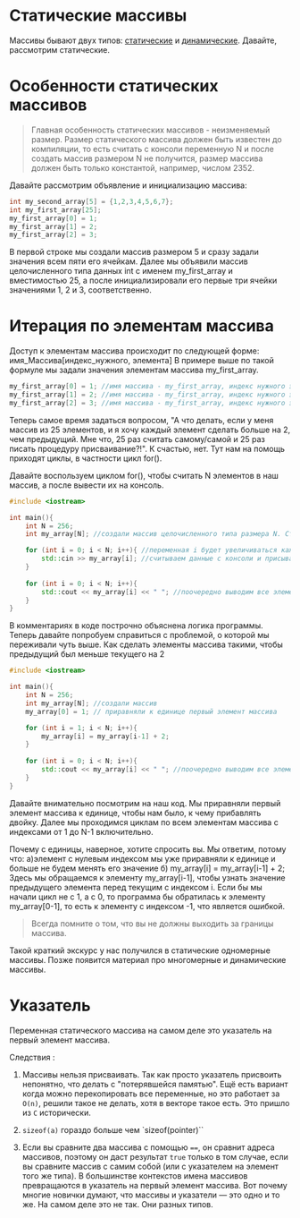 # Статические массивы

Массивы бывают двух типов: [статические](./c-array.md) и [динамические](dynamic-array.md). Давайте, рассмотрим статические.

Особенности статических массивов
===
>Главная особенность статических массивов - неизменяемый размер. Размер статического массива должен быть известен до компиляции, то есть считать с консоли переменную N и после создать массив размером N не получится, размер массива должен быть только константой, например, числом 2352. 

Давайте рассмотрим объявление и инициализацию массива:
```cpp
int my_second_array[5] = {1,2,3,4,5,6,7};
int my_first_array[25];
my_first_array[0] = 1;
my_first_array[1] = 2;
my_first_array[2] = 3;
```
В первой строке мы создали массив размером 5 и сразу задали значения всем пяти его ячейкам.
Далее мы объявили массив целочисленного типа данных int с именем my_first_array и вместимостью 25, а после инициализировали его первые три ячейки значениями 1, 2 и 3, соответственно.

Итерация по элементам массива
===
Доступ к элементам массива происходит по следующей форме: имя_Массива[индекс_нужного, элемента]
В примере выше по такой формуле мы задали значения элементам массива my_first_array.
```cpp
my_first_array[0] = 1; //имя массива - my_first_array, индекс нужного элемента - 0
my_first_array[1] = 2; //имя массива - my_first_array, индекс нужного элемента - 1
my_first_array[2] = 3; //имя массива - my_first_array, индекс нужного элемента - 2
```
Теперь самое время задаться вопросом, "А что делать, если у меня массив из 25 элементов, и я хочу каждый элемент сделать больше на 2, чем предыдущий. Мне что, 25 раз считать самому/самой и 25 раз писать процедуру присваивание?!". 
К счастью, нет. Тут нам на помощь приходят циклы, в частности цикл for(). 

Давайте воспользуем циклом for(), чтобы считать N элементов в наш массив, а после вывести их на консоль.
```cpp
#include <iostream>

int main(){
    int N = 256; 
    int my_array[N]; //создали массив целочисленного типа размера N. Строкой выше мы присвоили N значение константы 256, так что можем себе позволить использовать переменную как параметр размера. Размер массива будет, соответственно, 256

    for (int i = 0; i < N; i++){ //переменная i будет увеличиваться каждую итерацию и принимать значения в диапазоне от 0 до N-1 включительно, то есть мы сможем обратить к первым N элементам.
        std::cin >> my_array[i]; //считываем данные с консоли и присываиваем их элементу массива с номером i
    }
    
    for (int i = 0; i < N; i++){
        std::cout << my_array[i] << " "; //поочередно выводим все элементы
    }
}
```
В комментариях в коде построчно объяснена логика программы. Теперь давайте попробуем справиться с проблемой, о которой мы переживали чуть выше. Как сделать элементы массива такими, чтобы предыдущий был меньше текущего на 2

```cpp
#include <iostream>

int main(){
    int N = 256; 
    int my_array[N]; //создали массив
    my_array[0] = 1; // приравняли к единице первый элемент массива

    for (int i = 1; i < N; i++){ 
        my_array[i] = my_array[i-1] + 2;
    }
    
    for (int i = 0; i < N; i++){
        std::cout << my_array[i] << " "; //поочередно выводим все элементы
    }
}
```
Давайте внимательно посмотрим на наш код. Мы приравняли первый элемент массива к единице, чтобы нам было, к чему прибавлять двойку. Далее мы проходимся циклам по всем элементам массива с индексами от 1 до N-1 включительно.

Почему с единицы, наверное, хотите спросить вы. Мы ответим, потому что: 
а)элемент с нулевым индексом мы уже приравняли к единице и больше не будем менять его значение
б) my_array[i] = my_array[i-1] + 2; Здесь мы обращаемся к элементу my_array[i-1], чтобы узнать значение предыдущего элемента перед текущим с индексом i. Если бы мы начали цикл не с 1, а с 0, то программа бы обратилась к элементу my_array[0-1], то есть к элементу с индексом -1, что является ошибкой.

>Всегда помните о том, что вы не должны выходить за границы массива.

Такой краткий экскурс у нас получился в статические одномерные массивы. Позже появится материал про многомерные и динамические массивы. 

Указатель
===

Переменная статического массива на самом деле это указатель на первый элемент массива.

Следствия :

1. Массивы нельзя присваивать. Так как просто указатель присвоить непонятно, что
делать с "потерявшейся памятью". Ещё есть вариант когда можно перекопировать все переменные, но это работает за `O(n)`, решили такое не делать, хотя в векторе такое есть. Это пришло из `C` исторически.

2. `sizeof(a)` гораздо больше чем `sizeof(pointer)``

3. Если вы сравните два массива с помощью `==`, он сравнит адреса массивов, поэтому он даст результат `true` только в том случае, если вы сравните массив с самим собой (или с указателем на элемент того же типа). В большинстве контекстов имена массивов превращаются в указатель на первый элемент массива. Вот почему многие новички думают, что массивы и указатели — это одно и то же. На самом деле это не так. Они разных типов.